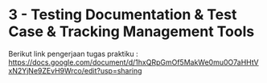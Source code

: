 # 3 - Testing Documentation & Test Case & Tracking Management Tools

Berikut link pengerjaan tugas praktiku :
https://docs.google.com/document/d/1hxQRpGmOf5MakWe0mu0O7aHHtVxN2YjNe9ZEvH9Wrco/edit?usp=sharing